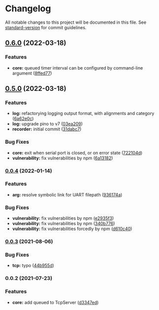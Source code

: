 # Changelog

All notable changes to this project will be documented in this file. See [standard-version](https://github.com/conventional-changelog/standard-version) for commit guidelines.

## [0.6.0](https://gitea.t2t.io/arron/vena/compare/v0.5.0...v0.6.0) (2022-03-18)


### Features

* **core:** queued timer interval can be configured by command-line argument ([8ffed77](https://gitea.t2t.io/arron/vena/commit/8ffed7772ab2a3b8e9da06d8b3101848e0227341))

## [0.5.0](https://gitea.t2t.io/arron/vena/compare/v0.0.4...v0.5.0) (2022-03-18)


### Features

* **log:** refactorying logging output format, with alignments and category ([6a62e0c](https://gitea.t2t.io/arron/vena/commit/6a62e0c57ca068ca6d226ef44673fd8845d1c49d))
* **log:** upgrade pino to v7 ([03ea209](https://gitea.t2t.io/arron/vena/commit/03ea2092ea27af4adb80606f6b242b745ec3ad19))
* **recorder:** initial commit ([31dabc7](https://gitea.t2t.io/arron/vena/commit/31dabc749445b1c21f46592912ff4e7725e190a2))


### Bug Fixes

* **core:** exit when serial port is closed, or on error state ([722104d](https://gitea.t2t.io/arron/vena/commit/722104d27d5a8cebfc35783ddb3a9bde22c7f87d))
* **vulnerability:** fix vulnerabilities by npm ([6a13182](https://gitea.t2t.io/arron/vena/commit/6a1318278f025fe345cf4adbbaf1dcd281535687))

### [0.0.4](https://github.com/yagamy4680/serial-tcp-proxy/compare/v0.0.3...v0.0.4) (2022-01-14)


### Features

* **arg:** resolve symbolic link for UART filepath ([936174a](https://github.com/yagamy4680/serial-tcp-proxy/commit/936174ab86dc48a2d68b223f4b4fa7e7690318e2))


### Bug Fixes

* **vulnerability:** fix vulnerabilities by npm ([e2935f3](https://github.com/yagamy4680/serial-tcp-proxy/commit/e2935f3a0478957c08f7ee49b10694e0df959236))
* **vulnerability:** fix vulnerabilities by npm ([340b776](https://github.com/yagamy4680/serial-tcp-proxy/commit/340b776093a927a78cbfa7c4d8116cb056fd42e8))
* **vulnerability:** fix vulnerabilities forcedly by npm ([d610c40](https://github.com/yagamy4680/serial-tcp-proxy/commit/d610c4066a9f9ab44e07ef4d7d5a7f17d26d8d6d))

### [0.0.3](https://github.com/lmtec/tsp4-fw-tests/compare/v0.0.2...v0.0.3) (2021-08-06)


### Bug Fixes

* **tcp:** typo ([44b955d](https://github.com/lmtec/tsp4-fw-tests/commit/44b955dda3b113f12abc73237bbf5e0e9ebe6f29))

### 0.0.2 (2021-07-23)


### Features

* **core:** add queued to TcpServer ([d3347ed](https://github.com/lmtec/tsp4-fw-tests/commit/d3347ed3663b2e000d49fba97530f7104472f28a))
